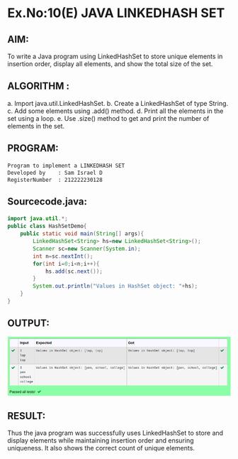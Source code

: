 # Ex.No:10(E)  JAVA LINKEDHASH SET

## AIM:
To write a Java program using LinkedHashSet to store unique elements in insertion order, display all elements, and show the total size of the set.
## ALGORITHM :
a.	Import java.util.LinkedHashSet.
b.	Create a LinkedHashSet of type String.
c.	Add some elements using .add() method.
d.	Print all the elements in the set using a loop.
e.	Use .size() method to get and print the number of elements in the set.



## PROGRAM:
 ```
Program to implement a LINKEDHASH SET
Developed by    : Sam Israel D
RegisterNumber  : 212222230128
```

## Sourcecode.java:


```java
import java.util.*;
public class HashSetDemo{
    public static void main(String[] args){
        LinkedHashSet<String> hs=new LinkedHashSet<String>();
        Scanner sc=new Scanner(System.in);
        int n=sc.nextInt();
        for(int i=0;i<n;i++){
            hs.add(sc.next());
        }
        System.out.println("Values in HashSet object: "+hs);
    }
}
```




## OUTPUT:

![alt text](image.png)

## RESULT:

Thus the java program was successfully uses LinkedHashSet to store and display elements while maintaining insertion order and ensuring uniqueness. It also shows the correct count of unique elements. 
